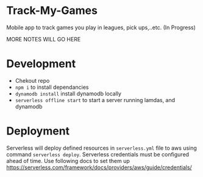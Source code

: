 # Track-My-Games
Mobile app to track games you play in leagues, pick ups,..etc. (In Progress)

MORE NOTES WILL GO HERE

# Development
 - Chekout repo
 - `npm i` to install dependancies
 - `dynamodb install` install dynamodb locally
 - `serverless offline start` to start a server running lamdas, and dynamodb

# Deployment

Serverless will deploy defined resources in `serverless.yml` file to aws using command `serverless deploy`. Serverless credentials must be configured ahead of time. Use following docs to set them up https://serverless.com/framework/docs/providers/aws/guide/credentials/
